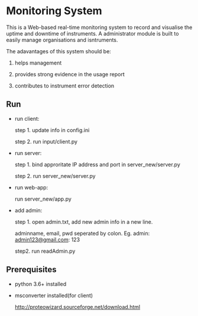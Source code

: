 
# Monitoring System
This is a  Web-based real-time monitoring system to record and visualise the uptime and downtime of instruments.
A administrator module is built to easily manage organisations and isntruments.

The adavantages of this system should be:

1. helps management

2. provides strong evidence in the usage report

3. contributes to instrument error detection

## Run

* run client:

	step 1. update info in config.ini 
	
	step 2. run input/client.py

* run server:

	step 1. bind approritate IP address and port in server_new/server.py
	
	step 2. run server_new/server.py

* run web-app:

	run server_new/app.py

* add admin:

	step 1. open admin.txt, add new admin info in a new line. 
	
	adminname, email, pwd seperated by colon. Eg. admin: admin123@gmail.com: 123
		
	step2. run readAdmin.py
	
## Prerequisites

* python 3.6+ installed

* msconverter installed(for client)

	http://proteowizard.sourceforge.net/download.html

